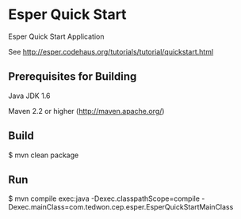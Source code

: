 Esper Quick Start
=================

Esper Quick Start Application

See http://esper.codehaus.org/tutorials/tutorial/quickstart.html


Prerequisites for Building
-------------------

Java JDK 1.6

Maven 2.2 or higher (http://maven.apache.org/)



Build
-------------------

$ mvn clean package



Run
-------------------

$ mvn compile exec:java -Dexec.classpathScope=compile -Dexec.mainClass=com.tedwon.cep.esper.EsperQuickStartMainClass